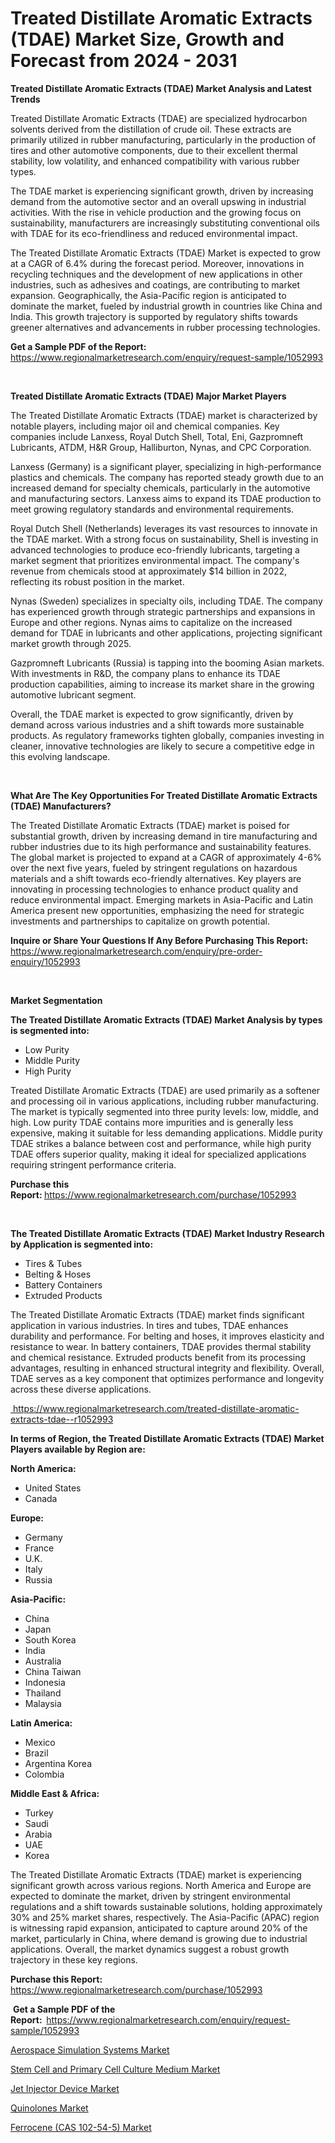 <p><h1>Treated Distillate Aromatic Extracts (TDAE) Market Size, Growth and Forecast from 2024 - 2031</h1></p><p><strong>Treated Distillate Aromatic Extracts (TDAE) Market Analysis and Latest Trends</strong></p>
<p><p>Treated Distillate Aromatic Extracts (TDAE) are specialized hydrocarbon solvents derived from the distillation of crude oil. These extracts are primarily utilized in rubber manufacturing, particularly in the production of tires and other automotive components, due to their excellent thermal stability, low volatility, and enhanced compatibility with various rubber types. </p><p>The TDAE market is experiencing significant growth, driven by increasing demand from the automotive sector and an overall upswing in industrial activities. With the rise in vehicle production and the growing focus on sustainability, manufacturers are increasingly substituting conventional oils with TDAE for its eco-friendliness and reduced environmental impact. </p><p>The Treated Distillate Aromatic Extracts (TDAE) Market is expected to grow at a CAGR of 6.4% during the forecast period. Moreover, innovations in recycling techniques and the development of new applications in other industries, such as adhesives and coatings, are contributing to market expansion. Geographically, the Asia-Pacific region is anticipated to dominate the market, fueled by industrial growth in countries like China and India. This growth trajectory is supported by regulatory shifts towards greener alternatives and advancements in rubber processing technologies.</p></p>
<p><strong>Get a Sample PDF of the Report:&nbsp;</strong> <a href="https://www.regionalmarketresearch.com/enquiry/request-sample/1052993">https://www.regionalmarketresearch.com/enquiry/request-sample/1052993</a></p>
<p>&nbsp;</p>
<p><strong>Treated Distillate Aromatic Extracts (TDAE) Major Market Players</strong></p>
<p><p>The Treated Distillate Aromatic Extracts (TDAE) market is characterized by notable players, including major oil and chemical companies. Key companies include Lanxess, Royal Dutch Shell, Total, Eni, Gazpromneft Lubricants, ATDM, H&R Group, Halliburton, Nynas, and CPC Corporation.</p><p>Lanxess (Germany) is a significant player, specializing in high-performance plastics and chemicals. The company has reported steady growth due to an increased demand for specialty chemicals, particularly in the automotive and manufacturing sectors. Lanxess aims to expand its TDAE production to meet growing regulatory standards and environmental requirements.</p><p>Royal Dutch Shell (Netherlands) leverages its vast resources to innovate in the TDAE market. With a strong focus on sustainability, Shell is investing in advanced technologies to produce eco-friendly lubricants, targeting a market segment that prioritizes environmental impact. The company's revenue from chemicals stood at approximately $14 billion in 2022, reflecting its robust position in the market.</p><p>Nynas (Sweden) specializes in specialty oils, including TDAE. The company has experienced growth through strategic partnerships and expansions in Europe and other regions. Nynas aims to capitalize on the increased demand for TDAE in lubricants and other applications, projecting significant market growth through 2025.</p><p>Gazpromneft Lubricants (Russia) is tapping into the booming Asian markets. With investments in R&D, the company plans to enhance its TDAE production capabilities, aiming to increase its market share in the growing automotive lubricant segment.</p><p>Overall, the TDAE market is expected to grow significantly, driven by demand across various industries and a shift towards more sustainable products. As regulatory frameworks tighten globally, companies investing in cleaner, innovative technologies are likely to secure a competitive edge in this evolving landscape.</p></p>
<p>&nbsp;</p>
<p><strong>What Are The Key Opportunities For Treated Distillate Aromatic Extracts (TDAE) Manufacturers?</strong></p>
<p><p>The Treated Distillate Aromatic Extracts (TDAE) market is poised for substantial growth, driven by increasing demand in tire manufacturing and rubber industries due to its high performance and sustainability features. The global market is projected to expand at a CAGR of approximately 4-6% over the next five years, fueled by stringent regulations on hazardous materials and a shift towards eco-friendly alternatives. Key players are innovating in processing technologies to enhance product quality and reduce environmental impact. Emerging markets in Asia-Pacific and Latin America present new opportunities, emphasizing the need for strategic investments and partnerships to capitalize on growth potential.</p></p>
<p><strong>Inquire or Share Your Questions If Any Before Purchasing This Report:</strong> <a href="https://www.regionalmarketresearch.com/enquiry/pre-order-enquiry/1052993">https://www.regionalmarketresearch.com/enquiry/pre-order-enquiry/1052993</a></p>
<p>&nbsp;</p>
<p><strong>Market Segmentation</strong></p>
<p><strong>The Treated Distillate Aromatic Extracts (TDAE) Market Analysis by types is segmented into:</strong></p>
<p><ul><li>Low Purity</li><li>Middle Purity</li><li>High Purity</li></ul></p>
<p><p>Treated Distillate Aromatic Extracts (TDAE) are used primarily as a softener and processing oil in various applications, including rubber manufacturing. The market is typically segmented into three purity levels: low, middle, and high. Low purity TDAE contains more impurities and is generally less expensive, making it suitable for less demanding applications. Middle purity TDAE strikes a balance between cost and performance, while high purity TDAE offers superior quality, making it ideal for specialized applications requiring stringent performance criteria.</p></p>
<p><strong>Purchase this Report:&nbsp;</strong><a href="https://www.regionalmarketresearch.com/purchase/1052993">https://www.regionalmarketresearch.com/purchase/1052993</a></p>
<p>&nbsp;</p>
<p><strong>The Treated Distillate Aromatic Extracts (TDAE) Market Industry Research by Application is segmented into:</strong></p>
<p><ul><li>Tires & Tubes</li><li>Belting & Hoses</li><li>Battery Containers</li><li>Extruded Products</li></ul></p>
<p><p>The Treated Distillate Aromatic Extracts (TDAE) market finds significant application in various industries. In tires and tubes, TDAE enhances durability and performance. For belting and hoses, it improves elasticity and resistance to wear. In battery containers, TDAE provides thermal stability and chemical resistance. Extruded products benefit from its processing advantages, resulting in enhanced structural integrity and flexibility. Overall, TDAE serves as a key component that optimizes performance and longevity across these diverse applications.</p></p>
<p><a href="https://www.regionalmarketresearch.com/treated-distillate-aromatic-extracts-tdae--r1052993">&nbsp;https://www.regionalmarketresearch.com/treated-distillate-aromatic-extracts-tdae--r1052993</a></p>
<p><strong>In terms of Region, the Treated Distillate Aromatic Extracts (TDAE) Market Players available by Region are:</strong></p>
<p>
    <p> <strong> North America: </strong>
        <ul>
            <li>United States</li>
            <li>Canada</li>
        </ul>
        </p> 
    <p> <strong> Europe: </strong>
        <ul>
            <li>Germany</li>
            <li>France</li>
            <li>U.K.</li>
            <li>Italy</li>
            <li>Russia</li>
        </ul>
        </p> 
    <p> <strong> Asia-Pacific: </strong>
        <ul>
            <li>China</li>
            <li>Japan</li>
            <li>South Korea</li>
            <li>India</li>
            <li>Australia</li>
            <li>China Taiwan</li>
            <li>Indonesia</li>
            <li>Thailand</li>
            <li>Malaysia</li>
        </ul>
        </p> 
    <p> <strong> Latin America: </strong>
        <ul>
            <li>Mexico</li>
            <li>Brazil</li>
            <li>Argentina Korea</li>
            <li>Colombia</li>
        </ul>
        </p> 
    <p> <strong> Middle East & Africa: </strong>
        <ul>
            <li>Turkey</li>
            <li>Saudi</li>
            <li>Arabia</li>
            <li>UAE</li>
            <li>Korea</li>
        </ul>
    </p>
    </p>
<p><p>The Treated Distillate Aromatic Extracts (TDAE) market is experiencing significant growth across various regions. North America and Europe are expected to dominate the market, driven by stringent environmental regulations and a shift towards sustainable solutions, holding approximately 30% and 25% market shares, respectively. The Asia-Pacific (APAC) region is witnessing rapid expansion, anticipated to capture around 20% of the market, particularly in China, where demand is growing due to industrial applications. Overall, the market dynamics suggest a robust growth trajectory in these key regions.</p></p>
<p><strong>Purchase this Report: </strong><a href="https://www.regionalmarketresearch.com/purchase/1052993">https://www.regionalmarketresearch.com/purchase/1052993</a></p>
<p>&nbsp;<strong>Get a Sample PDF of the Report:&nbsp;&nbsp;</strong><a href="https://www.regionalmarketresearch.com/enquiry/request-sample/1052993">https://www.regionalmarketresearch.com/enquiry/request-sample/1052993</a></p>
<p><strong></strong></p>
<p><p><a href="https://medium.com/@tubbs463/emerging-market-trends-and-regional-analysis-of-aerospace-simulation-systems-market-forecasted-for-6f6f45273b6c">Aerospace Simulation Systems Market</a></p><p><a href="https://medium.com/@candacekuhn1920/stem-cell-and-primary-cell-culture-medium-market-evolution-global-trends-and-regional-dynamics-28cfaffcb03a">Stem Cell and Primary Cell Culture Medium Market</a></p><p><a href="https://www.linkedin.com/pulse/jet-injector-device-market-segmentation-geographical-regions-kpffe?trackingId=RzwsDdTRQVGOk0%2BwdJDwLg%3D%3D">Jet Injector Device Market</a></p><p><a href="https://www.linkedin.com/pulse/market-leaders-laggards-global-quinolones-trends-forecast-p4f1e">Quinolones Market</a></p><p><a href="https://github.com/CarolynWatkins697/Market-Research-Report-List-1/blob/main/ferrocene-cas-102-54-5-market.md">Ferrocene (CAS 102-54-5) Market</a></p></p>